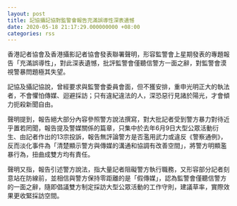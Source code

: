 ```yaml
---
layout: post
title: 記協攝記協對監警會報告充滿誤導性深表遺憾
date: 2020-05-18 21:17:29.000000000 +08:00
categories: rss
---
```


香港記者協會及香港攝影記者協會發表聯署聲明，形容監警會上星期發表的專題報告「充滿誤導性」，對此深表遺憾，批評監警會僅聽信警方一面之辭，對監警會漠視警暴問題極其失望。

記協及攝記協說，曾經要求與監警會委員會面，但不獲安排，重申光明正大的執法者，不會懼怕傳媒、迴避採訪；只有違紀違法的人，深恐惡行見諸於陽光，才會傾力扼殺新聞自由。

聲明提到，報告絕大部分內容參照警方說法撰寫，對大批記者受到警方暴力對待近乎置若罔聞，報告提及警媒關係的篇章，只集中於去年6月9日大型公眾活動衍生、由記者作出的13宗投訴，報告無評論警方是否濫用武力或違反《警察通例》，反而淡化事件為「清楚顯示警方與傳媒的溝通和協調有改善空間」，將警方明顯濫暴行為，扭曲成雙方均有責任。

聲明又指，報告引述警方說法，指大量記者阻礙警方執行職務，又形容部分記者刻意站在防線前，並相信與警方保持零距離的是「假傳媒」，認為監警會僅聽信警方的一面之辭，隨即倡議雙方制定採訪大型公眾活動的工作守則，建議草率，實際效果更收緊採訪空間。
